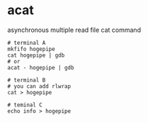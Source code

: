 # acat

asynchronous multiple read file cat command

```
# terminal A
mkfifo hogepipe
cat hogepipe | gdb
# or
acat - hogepipe | gdb

# terminal B
# you can add rlwrap
cat > hogepipe

# teminal C
echo info > hogepipe
```
